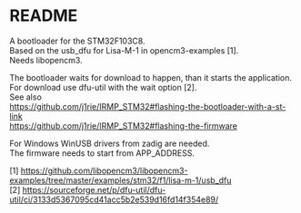 # README

A bootloader for the STM32F103C8.  
Based on the usb_dfu for Lisa-M-1 in opencm3-examples [1].  
Needs libopencm3.  

The bootloader waits for download to happen, than it starts the application.  
For download use dfu-util with the wait option [2].  
See also  
https://github.com/j1rie/IRMP_STM32#flashing-the-bootloader-with-a-st-link  
https://github.com/j1rie/IRMP_STM32#flashing-the-firmware  

For Windows WinUSB drivers from zadig are needed.  
The firmware needs to start from APP_ADDRESS.  

[1] https://github.com/libopencm3/libopencm3-examples/tree/master/examples/stm32/f1/lisa-m-1/usb_dfu  
[2] https://sourceforge.net/p/dfu-util/dfu-util/ci/3133d5367095cd41acc5b2e539d16fd14f354e89/  
